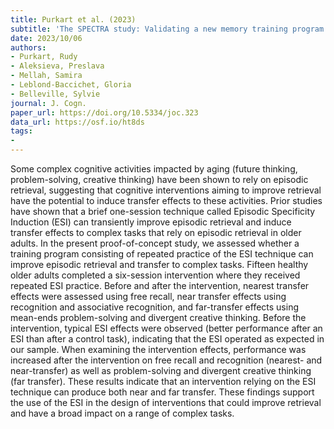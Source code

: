 ```yaml
---
title: Purkart et al. (2023)
subtitle: 'The SPECTRA study: Validating a new memory training program based on the Episodic Specificity Induction to promote transfer in older adults'
date: 2023/10/06
authors:
- Purkart, Rudy
- Aleksieva, Preslava
- Mellah, Samira
- Leblond-Baccichet, Gloria
- Belleville, Sylvie
journal: J. Cogn.
paper_url: https://doi.org/10.5334/joc.323
data_url: https://osf.io/ht8ds
tags:
- 
---
```


Some complex cognitive activities impacted by aging (future thinking, problem-solving, creative thinking) have been shown to rely on episodic retrieval, suggesting that cognitive interventions aiming to improve retrieval have the potential to induce transfer effects to these activities. Prior studies have shown that a brief one-session technique called Episodic Specificity Induction (ESI) can transiently improve episodic retrieval and induce transfer effects to complex tasks that rely on episodic retrieval in older adults. In the present proof-of-concept study, we assessed whether a training program consisting of repeated practice of the ESI technique can improve episodic retrieval and transfer to complex tasks. Fifteen healthy older adults completed a six-session intervention where they received repeated ESI practice. Before and after the intervention, nearest transfer effects were assessed using free recall, near transfer effects using recognition and associative recognition, and far-transfer effects using mean-ends problem-solving and divergent creative thinking. Before the intervention, typical ESI effects were observed (better performance after an ESI than after a control task), indicating that the ESI operated as expected in our sample. When examining the intervention effects, performance was increased after the intervention on free recall and recognition (nearest- and near-transfer) as well as problem-solving and divergent creative thinking (far transfer). These results indicate that an intervention relying on the ESI technique can produce both near and far transfer. These findings support the use of the ESI in the design of interventions that could improve retrieval and have a broad impact on a range of complex tasks.
